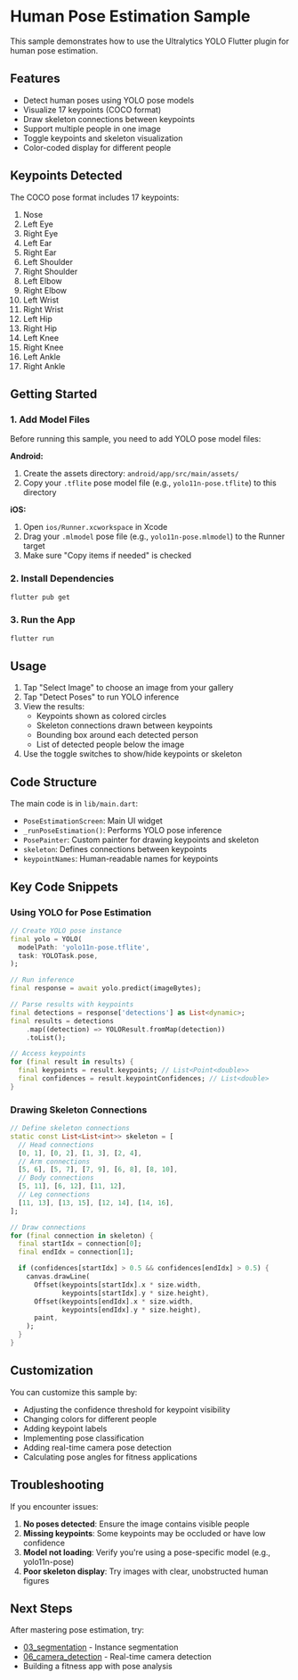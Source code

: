 # Human Pose Estimation Sample

This sample demonstrates how to use the Ultralytics YOLO Flutter plugin for human pose estimation.

## Features

- Detect human poses using YOLO pose models
- Visualize 17 keypoints (COCO format)
- Draw skeleton connections between keypoints
- Support multiple people in one image
- Toggle keypoints and skeleton visualization
- Color-coded display for different people

## Keypoints Detected

The COCO pose format includes 17 keypoints:

1. Nose
2. Left Eye
3. Right Eye
4. Left Ear
5. Right Ear
6. Left Shoulder
7. Right Shoulder
8. Left Elbow
9. Right Elbow
10. Left Wrist
11. Right Wrist
12. Left Hip
13. Right Hip
14. Left Knee
15. Right Knee
16. Left Ankle
17. Right Ankle

## Getting Started

### 1. Add Model Files

Before running this sample, you need to add YOLO pose model files:

**Android:**

1. Create the assets directory: `android/app/src/main/assets/`
2. Copy your `.tflite` pose model file (e.g., `yolo11n-pose.tflite`) to this directory

**iOS:**

1. Open `ios/Runner.xcworkspace` in Xcode
2. Drag your `.mlmodel` pose file (e.g., `yolo11n-pose.mlmodel`) to the Runner target
3. Make sure "Copy items if needed" is checked

### 2. Install Dependencies

```bash
flutter pub get
```

### 3. Run the App

```bash
flutter run
```

## Usage

1. Tap "Select Image" to choose an image from your gallery
2. Tap "Detect Poses" to run YOLO inference
3. View the results:
   - Keypoints shown as colored circles
   - Skeleton connections drawn between keypoints
   - Bounding box around each detected person
   - List of detected people below the image
4. Use the toggle switches to show/hide keypoints or skeleton

## Code Structure

The main code is in `lib/main.dart`:

- `PoseEstimationScreen`: Main UI widget
- `_runPoseEstimation()`: Performs YOLO pose inference
- `PosePainter`: Custom painter for drawing keypoints and skeleton
- `skeleton`: Defines connections between keypoints
- `keypointNames`: Human-readable names for keypoints

## Key Code Snippets

### Using YOLO for Pose Estimation

```dart
// Create YOLO pose instance
final yolo = YOLO(
  modelPath: 'yolo11n-pose.tflite',
  task: YOLOTask.pose,
);

// Run inference
final response = await yolo.predict(imageBytes);

// Parse results with keypoints
final detections = response['detections'] as List<dynamic>;
final results = detections
    .map((detection) => YOLOResult.fromMap(detection))
    .toList();

// Access keypoints
for (final result in results) {
  final keypoints = result.keypoints; // List<Point<double>>
  final confidences = result.keypointConfidences; // List<double>
}
```

### Drawing Skeleton Connections

```dart
// Define skeleton connections
static const List<List<int>> skeleton = [
  // Head connections
  [0, 1], [0, 2], [1, 3], [2, 4],
  // Arm connections
  [5, 6], [5, 7], [7, 9], [6, 8], [8, 10],
  // Body connections
  [5, 11], [6, 12], [11, 12],
  // Leg connections
  [11, 13], [13, 15], [12, 14], [14, 16],
];

// Draw connections
for (final connection in skeleton) {
  final startIdx = connection[0];
  final endIdx = connection[1];

  if (confidences[startIdx] > 0.5 && confidences[endIdx] > 0.5) {
    canvas.drawLine(
      Offset(keypoints[startIdx].x * size.width,
             keypoints[startIdx].y * size.height),
      Offset(keypoints[endIdx].x * size.width,
             keypoints[endIdx].y * size.height),
      paint,
    );
  }
}
```

## Customization

You can customize this sample by:

- Adjusting the confidence threshold for keypoint visibility
- Changing colors for different people
- Adding keypoint labels
- Implementing pose classification
- Adding real-time camera pose detection
- Calculating pose angles for fitness applications

## Troubleshooting

If you encounter issues:

1. **No poses detected**: Ensure the image contains visible people
2. **Missing keypoints**: Some keypoints may be occluded or have low confidence
3. **Model not loading**: Verify you're using a pose-specific model (e.g., yolo11n-pose)
4. **Poor skeleton display**: Try images with clear, unobstructed human figures

## Next Steps

After mastering pose estimation, try:

- [03_segmentation](../03_segmentation/) - Instance segmentation
- [06_camera_detection](../06_camera_detection/) - Real-time camera detection
- Building a fitness app with pose analysis
